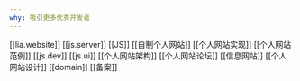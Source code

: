 ```yaml
---
why: 吸引更多优秀开发者
---
```

[[lia.website]]
[[js.server]]
[[JS]]
[[自制个人网站]]
[[个人网站实现]]
[[个人网站范例]]
[[js.dev]]
[[js.ui]]
[[个人网站架构]]
[[个人网站论坛]]
[[信息网站]]
[[个人网站设计]]
[[domain]]
[[备案]]
